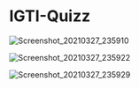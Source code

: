 # IGTI-Quizz

![Screenshot_20210327_235910](https://user-images.githubusercontent.com/15269393/112741211-eb735e80-8f59-11eb-9188-2c7d8ae8240f.png)

![Screenshot_20210327_235922](https://user-images.githubusercontent.com/15269393/112741212-ef06e580-8f59-11eb-9788-f3635606dea0.png)

![Screenshot_20210327_235929](https://user-images.githubusercontent.com/15269393/112741214-f29a6c80-8f59-11eb-9fe3-1bb3bd0b8625.png)
